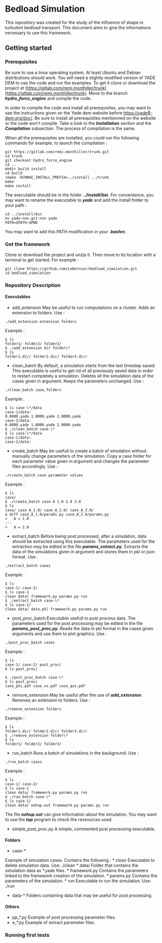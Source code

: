 # Bedload Simulation

This repository was created for the study of the influence of shape in turbulent bedload transport.
This document aims to give the informations necessary to use this framework.

## Getting started

### Prerequisites

Be sure to use a linux operating system. At least Ubuntu and Debian distributions should work. 
You will need a slightly modified version of YADE DEM to use the code and run the examples.
To get it clone or download the project at [https://gitlab.com/remi.monthiller/trunk](https://gitlab.com/remi.monthiller/trunk).
Move to the branch ***hydro_force_engine*** and compile the code.

In order to compile the code and install all prerequisites, you may want to see the instructions 
given on the Yade dem website before [https://yade$-dem.org/doc/](https://yade-dem.org/doc/).
Be sure to install all prerequisites mentionned on the website or the code won't compile.
Take a look to the ***Installation*** section and the ***Compilation*** subsection. The process of compilation is the same.

When all the prerequisites are installed, you could run the following commands for example, to launch the compilation :

```
git https://gitlab.com/remi.monthiller/trunk.git
cd trunk
git checkout hydro_force_engine
cd ..
mkdir build install
cd build 
cmake -DCMAKE_INSTALL_PREFIX=../install ../trunk
make
make install
```

The executable should be in the folder ***../install/bin***.
For convenience, you may want to rename the executable to ***yade*** and add the install folder to your path :

```
cd ../install/bin
mv yade-nnn.git-nnn yade 
PATH=$PATH:$PWD
```

You may want to add this PATH modification in your ***.bashrc***.

### Get the framework

Clone or download the project and unzip it. 
Then move to its location with a terminal to get started. For example :

```
git clone https://github.com/LeDernier/bedload_simulation.git
cd bedload_simulation
```

### Repository Description

#### Executables

* add_extension
May be useful to run computations on a cluster.
Adds an extension to folders.
Use :
```
./add_extension extension folders
```
Example :
```
$ ls
folder1/ folder2/ folder3/
$ ./add_extension dir folder\*
$ ls
folder1.dir/ folder2.dir/ folder3.dir/
```

* clean_batch
By default, a simulation starts from the last timestep saved. 
This executable is useful to get rid of all previously saved data in order to restart completely a simulation.
Deletes all the simulation data of the cases given in argument. Keeps the parameters unchanged.
Use :
```
./clean_batch case_folders
```
Example :
```
$ ls case-\*/data
case-1/data:
0.0000.yade 1.0000.yade 2.0000.yade
case-2/data:
0.0000.yade 1.0000.yade 2.0000.yade
$ ./clean_batch case-\*
$ ls case-\*/data
case-1/data:
case-2/data:
```

* create_batch
May be usefull to create a batch of simulation without manually change parameters of the simulation.
Copy a case folder for each parameter value given in argument and changes the parameter files accordingly.
Use :
```
./create_batch case parameter values
```
Example :
```
$ ls
case/
$ ./create_batch case A 1.0 2.0 3.0
$ ls
case/ case_A_1.0/ case_A_2.0/ case_A_3.0/
$ diff case_A_1.0/params.py case_A_2.0/params.py
< 	A = 1.0
---
> 	A = 2.0
```

* extract_batch
Before being post processed, after a simulation, data should be extracted using this executable.
The parameters used for the extraction may be edited in the file ***params_extract.py***.
Extracts the data of the simulations given in argument and stores them in pkl or json format.
Use :
```
./extract_batch cases
```
Example :
```
$ ls
case-1/ case-2/
$ ls case-1
clean data/ framework.py params.py run
$ ./extract_batch case-\*
$ ls case-1/
clean data/ data.pkl framework.py params.py run
```

* post_proc_batch
Executable usefull to post process data.
The parameters used for the post processing may be edited in the file ***params_post_proc.py***.
Reads the data in pkl format in the cases given arguments and use them to plot graphics.
Use :
```
./post_proc_batch cases
```
Example :
```
$ ls
case-1/ case-2/ post_proc/
$ ls post_proc/

$ ./post_proc_batch case-\*
$ ls post_proc/
case_phi.pdf case_vx.pdf case_qsx.pdf
```

* remove_extension
May be useful after the use of ***add_extension***.
Removes an extension to folders.
Use :
```
./remove_extension folders
```
Example :
```
$ ls
folder1.dir/ folder2.dir/ folder3.dir/
$ ./remove_extension folder\*
$ ls
folder1/ folder2/ folder3/
```

* run_batch
Runs a batch of simulations in the background.
Use :
```
./run_batch cases
```
Example :
```
$ ls
case-1/ case-2/
$ ls case-1
clean data/ framework.py params.py run
$ ./run_batch case-\*
$ ls case-1/
clean data/ nohup.out framework.py params.py run
```
The file ***nohup.out*** can give information about the simulation.
You may want to use the ***top*** program to check the ressources used.


* simple_post_proc.py
A simple, commented post processing executable.

#### Folders

* case-\*

Example of simulation cases. Contains the following :
    * clean
    Executable to delete simulation data.
    Use:
    ./clean
    * data/
    Folder that contains the simulation data as *.yade files.
    * framework.py
    Contains the parameters linked to the framework creation of the simulation.
    * params.py
    Contains the parameters of the simulation.
    * run
    Executable to run the simulation.
    Use:
    ./run
* data-\*
Folders containing data that may be useful for post processing.

#### Others

* pp_*.py
Example of post processing parameter files.
* e_*.py
Example of extract parameter files.

### Running first tests


